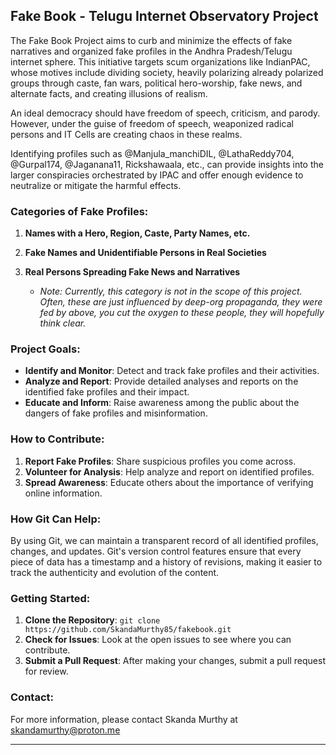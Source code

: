 ## Fake Book - Telugu Internet Observatory Project

The Fake Book Project aims to curb and minimize the effects of fake narratives and organized fake profiles in the Andhra Pradesh/Telugu internet sphere. This initiative targets scum organizations like IndianPAC, whose motives include dividing society, heavily polarizing already polarized groups through caste, fan wars, political hero-worship, fake news, and alternate facts, and creating illusions of realism.

An ideal democracy should have freedom of speech, criticism, and parody. However, under the guise of freedom of speech, weaponized radical persons and IT Cells are creating chaos in these realms.

Identifying profiles such as @Manjula_manchiDIL, @LathaReddy704, @Gurpal174, @Jaganana11, Rickshawaala, etc., can provide insights into the larger conspiracies orchestrated by IPAC and offer enough evidence to neutralize or mitigate the harmful effects.

### Categories of Fake Profiles:

1. **Names with a Hero, Region, Caste, Party Names, etc.**

2. **Fake Names and Unidentifiable Persons in Real Societies**

3. **Real Persons Spreading Fake News and Narratives**
    - *Note: Currently, this category is not in the scope of this project. Often, these are just influenced by deep-org propaganda, they were fed by above, you cut the oxygen to these people, they will hopefully think clear.*

### Project Goals:

- **Identify and Monitor**: Detect and track fake profiles and their activities.
- **Analyze and Report**: Provide detailed analyses and reports on the identified fake profiles and their impact.
- **Educate and Inform**: Raise awareness among the public about the dangers of fake profiles and misinformation.

### How to Contribute:

1. **Report Fake Profiles**: Share suspicious profiles you come across.
2. **Volunteer for Analysis**: Help analyze and report on identified profiles.
3. **Spread Awareness**: Educate others about the importance of verifying online information.

### How Git Can Help:

By using Git, we can maintain a transparent record of all identified profiles, changes, and updates. Git's version control features ensure that every piece of data has a timestamp and a history of revisions, making it easier to track the authenticity and evolution of the content.

### Getting Started:

1. **Clone the Repository**: `git clone https://github.com/SkandaMurthy85/fakebook.git`
2. **Check for Issues**: Look at the open issues to see where you can contribute.
3. **Submit a Pull Request**: After making your changes, submit a pull request for review.

### Contact:

For more information, please contact Skanda Murthy at skandamurthy@proton.me

---


